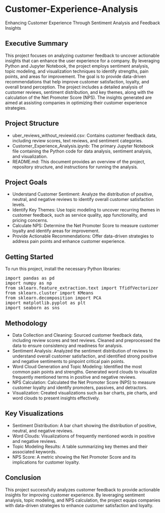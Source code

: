 # Customer-Experience-Analysis

Enhancing Customer Experience Through Sentiment Analysis and Feedback Insights

## Executive Summary
This project focuses on analyzing customer feedback to uncover actionable insights that can enhance the user experience for a company. By leveraging Python and Jupyter Notebook, the project employs sentiment analysis, topic modeling, and visualization techniques to identify strengths, pain points, and areas for improvement. The goal is to provide data-driven recommendations that help improve customer satisfaction, loyalty, and overall brand perception.
The project includes a detailed analysis of customer reviews, sentiment distribution, and key themes, along with the calculation of the Net Promoter Score (NPS). The insights generated are aimed at assisting companies in optimizing their customer experience strategies.

## Project Structure
- uber_reviews_without_reviewid.csv: Contains customer feedback data, including review scores, text reviews, and sentiment categories.
- Customer_Experience_Analysis.ipynb: The primary Jupyter Notebook file containing the Python code for data analysis, sentiment analysis, and visualization.
- README.md: This document provides an overview of the project, repository structure, and instructions for running the analysis.

## Project Goals
- Understand Customer Sentiment: Analyze the distribution of positive, neutral, and negative reviews to identify overall customer satisfaction levels.
- Identify Key Themes: Use topic modeling to uncover recurring themes in customer feedback, such as service quality, app functionality, and pricing concerns.
- Calculate NPS: Determine the Net Promoter Score to measure customer loyalty and identify areas for improvement.
- Provide Actionable Recommendations: Offer data-driven strategies to address pain points and enhance customer experience.

## Getting Started
To run this project, install the necessary Python libraries:

<pre>import pandas as pd
import numpy as np
from sklearn.feature_extraction.text import TfidfVectorizer
from sklearn.cluster import KMeans
from sklearn.decomposition import PCA
import matplotlib.pyplot as plt
import seaborn as sns
</pre>

## Methodology
- Data Collection and Cleaning: Sourced customer feedback data, including review scores and text reviews. Cleaned and preprocessed the data to ensure consistency and readiness for analysis.
- Sentiment Analysis: Analyzed the sentiment distribution of reviews to understand overall customer satisfaction, and identified strong positive and negative sentiments to pinpoint critical pain points.
- Word Cloud Generation and Topic Modeling: Identified the most common pain points and strengths. Generated word clouds to visualize frequently mentioned terms in positive and negative reviews.
- NPS Calculation: Calculated the Net Promoter Score (NPS) to measure customer loyalty and identify promoters, passives, and detractors.
- Visualization: Created visualizations such as bar charts, pie charts, and word clouds to present insights effectively.

## Key Visualizations
- Sentiment Distribution: A bar chart showing the distribution of positive, neutral, and negative reviews.
- Word Clouds: Visualizations of frequently mentioned words in positive and negative reviews.
- Topic Modeling Results: A table summarizing key themes and their associated keywords.
- NPS Score: A metric showing the Net Promoter Score and its implications for customer loyalty.

## Conclusion
This project successfully analyzes customer feedback to provide actionable insights for improving customer experience. By leveraging sentiment analysis, topic modeling, and NPS calculation, the project equips companies with data-driven strategies to enhance customer satisfaction and loyalty.

